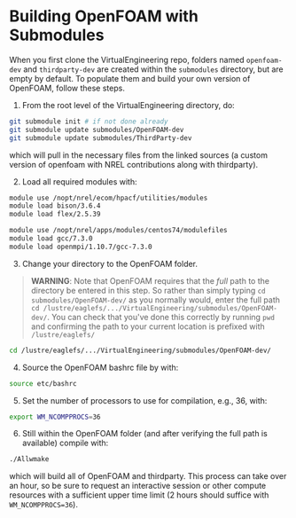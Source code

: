 # Building OpenFOAM with Submodules

When you first clone the VirtualEngineering repo, folders named `openfoam-dev` and `thirdparty-dev` are created within the `submodules` directory, but are empty by default.  To populate them and build your own version of OpenFOAM, follow these steps.

1. From the root level of the VirtualEngineering directory, do:

```bash
git submodule init # if not done already
git submodule update submodules/OpenFOAM-dev
git submodule update submodules/ThirdParty-dev
```

which will pull in the necessary files from the linked sources (a custom version of openfoam with NREL contributions along with thirdparty).

2. Load all required modules with: 

```bash
module use /nopt/nrel/ecom/hpacf/utilities/modules
module load bison/3.6.4
module load flex/2.5.39

module use /nopt/nrel/apps/modules/centos74/modulefiles
module load gcc/7.3.0 
module load openmpi/1.10.7/gcc-7.3.0
```

3. Change your directory to the OpenFOAM folder.

>**WARNING**: Note that OpenFOAM requires that the *full* path to the directory be entered in this step.  So rather than simply typing `cd submodules/OpenFOAM-dev/` as you normally would, enter the full path `cd /lustre/eaglefs/.../VirtualEngineering/submodules/OpenFOAM-dev/`.  You can check that you've done this correctly by running `pwd` and confirming the path to your current location is prefixed with `/lustre/eaglefs/`

```bash
cd /lustre/eaglefs/.../VirtualEngineering/submodules/OpenFOAM-dev/
```

4. Source the OpenFOAM bashrc file by with:

```bash
source etc/bashrc
```

5. Set the number of processors to use for compilation, e.g., 36, with:

```bash
export WM_NCOMPPROCS=36
```

6. Still within the OpenFOAM folder (and after verifying the full path is available) compile with:

```bash
./Allwmake
```

which will build all of OpenFOAM and thirdparty.  This process can take over an hour, so be sure to request an interactive session or other compute resources with a sufficient upper time limit (2 hours should suffice with `WM_NCOMPPROCS=36`).

